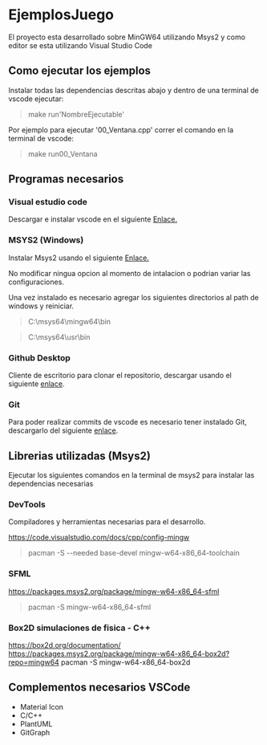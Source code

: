 # EjemplosJuego

El proyecto esta desarrollado sobre MinGW64 utilizando Msys2
y como editor se esta utilizando Visual Studio Code

## Como ejecutar los ejemplos

Instalar todas las dependencias descritas abajo y dentro de una terminal de vscode ejecutar:

> make run'NombreEjecutable'

Por ejemplo para ejecutar '00_Ventana.cpp' correr el comando en la terminal de vscode:

> make run00_Ventana


## Programas necesarios

### Visual estudio code
Descargar e instalar vscode en el siguiente [Enlace.](https://code.visualstudio.com/)

### MSYS2 (Windows)

Instalar Msys2 usando el siguiente [Enlace.](https://github.com/msys2/msys2-installer/releases/download/2023-05-26/msys2-x86_64-20230526.exe)

No modificar ningua opcion al momento de intalacion o podrian variar las configuraciones.

Una vez instalado es necesario agregar los siguientes directorios al path de windows y reiniciar.

> C:\msys64\mingw64\bin

> C:\msys64\usr\bin

### Github Desktop
Cliente de escritorio para clonar el repositorio, descargar usando el siguiente [enlace](https://desktop.github.com/).

### Git
Para poder realizar commits de vscode es necesario tener instalado Git, descargarlo del siguiente [enlace](https://git-scm.com/).


## Librerias utilizadas (Msys2)

Ejecutar los siguientes comandos en la terminal de msys2 para instalar las dependencias necesarias

### DevTools
Compiladores y herramientas necesarias para el desarrollo.

https://code.visualstudio.com/docs/cpp/config-mingw
> pacman -S --needed base-devel mingw-w64-x86_64-toolchain

### SFML
https://packages.msys2.org/package/mingw-w64-x86_64-sfml
> pacman -S mingw-w64-x86_64-sfml

### Box2D simulaciones de fisica - C++
https://box2d.org/documentation/
https://packages.msys2.org/package/mingw-w64-x86_64-box2d?repo=mingw64
pacman -S mingw-w64-x86_64-box2d

## Complementos necesarios VSCode

- Material Icon
- C/C++
- PlantUML
- GitGraph